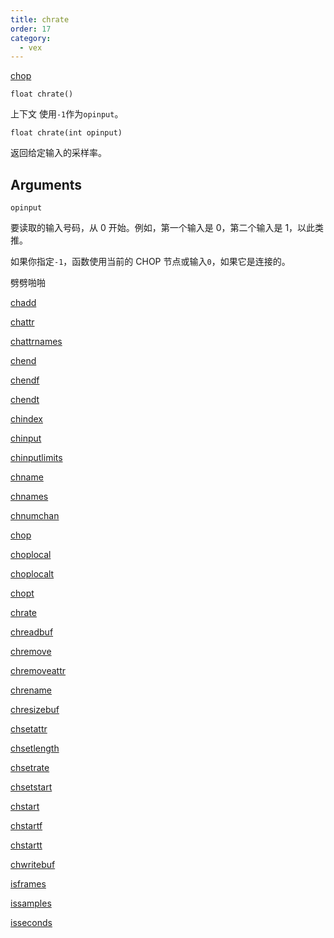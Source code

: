 ```yaml
---
title: chrate
order: 17
category:
  - vex
---
```


[chop](../contexts/chop.html)

`float chrate()`

上下文 使用`-1`作为`opinput`。

`float chrate(int opinput)`

返回给定输入的采样率。

## Arguments

`opinput`

要读取的输入号码，从 0 开始。例如，第一个输入是 0，第二个输入是 1，以此类推。

如果你指定`-1`，函数使用当前的 CHOP 节点或输入`0`，如果它是连接的。

劈劈啪啪

[chadd](chadd.html)

[chattr](chattr.html)

[chattrnames](chattrnames.html)

[chend](chend.html)

[chendf](chendf.html)

[chendt](chendt.html)

[chindex](chindex.html)

[chinput](chinput.html)

[chinputlimits](chinputlimits.html)

[chname](chname.html)

[chnames](chnames.html)

[chnumchan](chnumchan.html)

[chop](chop.html)

[choplocal](choplocal.html)

[choplocalt](choplocalt.html)

[chopt](chopt.html)

[chrate](chrate.html)

[chreadbuf](chreadbuf.html)

[chremove](chremove.html)

[chremoveattr](chremoveattr.html)

[chrename](chrename.html)

[chresizebuf](chresizebuf.html)

[chsetattr](chsetattr.html)

[chsetlength](chsetlength.html)

[chsetrate](chsetrate.html)

[chsetstart](chsetstart.html)

[chstart](chstart.html)

[chstartf](chstartf.html)

[chstartt](chstartt.html)

[chwritebuf](chwritebuf.html)

[isframes](isframes.html)

[issamples](issamples.html)

[isseconds](isseconds.html)
